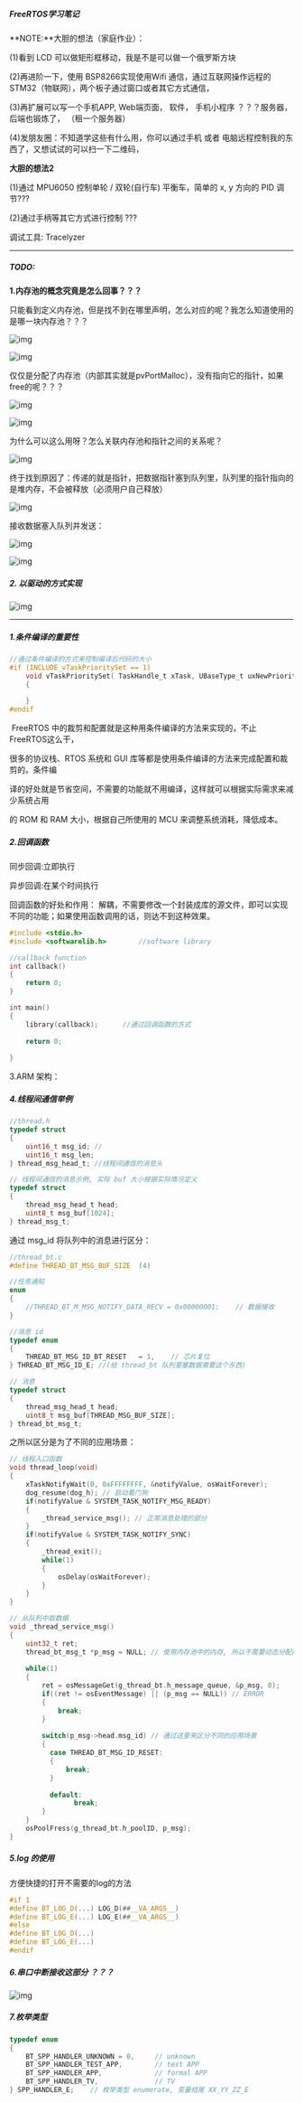 ##### FreeRTOS学习笔记

**NOTE:**大胆的想法（家庭作业）：

(1)看到 LCD 可以做矩形框移动，我是不是可以做一个俄罗斯方块

(2)再进阶一下，使用 BSP8266实现使用Wifi 通信，通过互联网操作远程的 STM32（物联网），两个板子通过窗口或者其它方式通信，

(3)再扩展可以写一个手机APP, Web端页面， 软件， 手机小程序 ？？？服务器，后端也锻炼了， （租一个服务器）

(4)发朋友圈：不知道学这些有什么用，你可以通过手机 或者 电脑远程控制我的东西了，又想试试的可以扫一下二维码，

**大胆的想法2**

(1)通过 MPU6050 控制单轮 / 双轮(自行车) 平衡车，简单的 x, y 方向的 PID 调节???

(2)通过手柄等其它方式进行控制 ???

调试工具: Tracelyzer



---

##### TODO:

**1.内存池的概念究竟是怎么回事？？？**

只能看到定义内存池，但是找不到在哪里声明，怎么对应的呢？我怎么知道使用的是哪一块内存池？？？

![img](C:\Users\qz\AppData\Local\Temp\企业微信截图_16486316719339.png)

![img](C:\Users\qz\AppData\Local\Temp\企业微信截图_16486317682699.png)

仅仅是分配了内存池（内部其实就是pvPortMalloc），没有指向它的指针，如果free的呢？？？

![img](C:\Users\qz\AppData\Local\Temp\企业微信截图_16486317275663.png)

![img](C:\Users\qz\AppData\Local\Temp\企业微信截图_16486520302319.png)

为什么可以这么用呀？怎么关联内存池和指针之间的关系呢？

![img](C:\Users\qz\AppData\Local\Temp\企业微信截图_16486524474482.png)

终于找到原因了：传递的就是指针，把数据指针塞到队列里，队列里的指针指向的是堆内存，不会被释放（必须用户自己释放）

![img](C:\Users\qz\AppData\Local\Temp\企业微信截图_16486526631924.png)

接收数据塞入队列并发送：

![img](C:\Users\qz\AppData\Local\Temp\企业微信截图_16486530668141.png)

![img](C:\Users\qz\AppData\Local\Temp\企业微信截图_16486531064861.png)



#####  2. 以驱动的方式实现

![img](C:\Users\qz\AppData\Local\Temp\企业微信截图_16486545883239.png)

---

##### 1.条件编译的重要性                                                 

```C
//通过条件编译的方式来控制编译后代码的大小
#if (INCLUDE_vTaskPrioritySet == 1)
	void vTaskPrioritySet( TaskHandle_t xTask, UBaseType_t uxNewPriority )
    {
        
    }
#endif
```

​	FreeRTOS 中的裁剪和配置就是这种用条件编译的方法来实现的，不止 FreeRTOS这么干，

很多的协议栈、RTOS 系统和 GUI 库等都是使用条件编译的方法来完成配置和裁剪的。条件编

译的好处就是节省空间，不需要的功能就不用编译，这样就可以根据实际需求来减少系统占用

的 ROM 和 RAM 大小，根据自己所使用的 MCU 来调整系统消耗，降低成本。



##### 2.回调函数

同步回调:立即执行

异步回调:在某个时间执行

回调函数的好处和作用： 解耦，不需要修改一个封装成库的源文件，即可以实现不同的功能；如果使用函数调用的话，则达不到这种效果。

```C
#include <stdio.h>
#include <softwarelib.h>		//software library

//callback function
int callback()
{
    return 0;
}

int main()
{
	library(callback);		//通过回调函数的方式
    
    return 0;
    
}

```



3.ARM 架构：



#####  4.线程间通信举例

```C
//thread.h
typedef struct
{
  	uint16_t msg_id; //
  	uint16_t msg_len;
} thread_msg_head_t; //线程间通信的消息头

// 线程间通信的消息示例, 实际 buf 大小根据实际情况定义
typedef struct
{
  	thread_msg_head_t head;
  	uint8_t msg_buf[1024];
} thread_msg_t;
```

通过 msg_id 将队列中的消息进行区分：

```C
//thread_bt.c
#define THREAD_BT_MSG_BUF_SIZE 	(4)

//任务通知
enum
{
  	//THREAD_BT_M_MSG_NOTIFY_DATA_RECV = 0x00000001;	// 数据接收
}

//消息 id
typedef enum
{
  	THREAD_BT_MSG_ID_BT_RESET	= 1, 	// 芯片复位	
} THREAD_BT_MSG_ID_E; //(给 thread_bt 队列里塞数据需要这个东西)

// 消息
typedef struct
{
  	thread_msg_head_t head;
  	uint8_t msg_buf[THREAD_MSG_BUF_SIZE];
} thread_bt_msg_t;
```

之所以区分是为了不同的应用场景：

```C
// 线程入口函数
void thread_loop(void)
{
  	xTaskNotifyWait(0, 0xFFFFFFFF, &notifyValue, osWaitForever);
  	dog_resume(dog_h); // 启动看门狗
  	if(notifyValue & SYSTEM_TASK_NOTIFY_MSG_READY)
    {
      	_thread_service_msg(); // 正常消息处理的部分
    }
  	if(notifyValue & SYSTEM_TASK_NOTIFY_SYNC)
    {
      	_thread_exit();
      	while(1)
        {
          	osDelay(osWaitForever);
        }
    }
}

// 从队列中取数据
void _thread_service_msg()
{
  	uint32_t ret;
  	thread_bt_msg_t *p_msg = NULL; // 使用内存池中的内存, 所以不需要动态分配内存
  
  	while(1)
    {
      	ret = osMessageGet(g_thread_bt.h_message_queue, &p_msg, 0);
      	if((ret != osEventMessage) || (p_msg == NULL)) // ERROR
        {
          	break;
        }
      	
      	switch(p_msg->head.msg_id) // 通过这里来区分不同的应用场景
        {
          case THREAD_BT_MSG_ID_RESET:
          {
			  break;
          }
            
          default:
            	break;
        }
    }
  	osPoolFress(g_thread_bt.h_poolID, p_msg);
}
```



##### 5.log 的使用

方便快捷的打开不需要的log的方法

```C
#if 1
#define BT_LOG_D(...) LOG_D(##__VA_ARGS__)
#define BT_LOG_E(...) LOG_E(##__VA_ARGS__)
#else
#define BT_LOG_D(...)
#define BT_LOG_E(...)
#endif
```



##### 6.串口中断接收这部分 ？？？

![img](C:\Users\qz\AppData\Local\Temp\企业微信截图_16486283476283.png)



##### 7.枚举类型

```C
typedef enum
{
  	BT_SPP_HANDLER_UNKNOWN = 0, 	// unknown
  	BT_SPP_HANDLER_TEST_APP,		// test APP
  	BT_SPP_HANDLER_APP,				// formal APP
  	BT_SPP_HANDLER_TV,				// TV
} SPP_HANDLER_E;	// 枚举类型 enumerate, 变量结尾 XX_YY_ZZ_E
```



